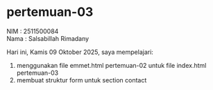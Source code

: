 # pertemuan-03

NIM : 2511500084<br>
Nama : Salsabillah Rimadany<br>

Hari ini, Kamis 09 Oktober 2025, saya mempelajari:
<ol>
  <li>menggunakan file emmet.html pertemuan-02 untuk file index.html pertemuan-03</li>
  <li>membuat struktur form untuk section contact</li>
</ol>